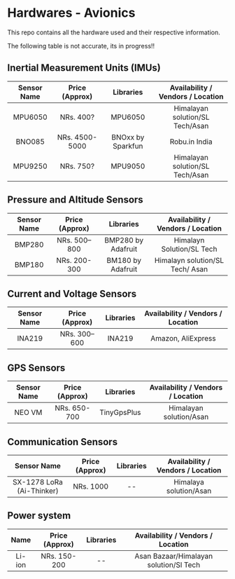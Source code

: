 # Hardwares - Avionics

This repo contains all the hardware used and their respective information.

The following table is not accurate, its in progress!! 

## Inertial Measurement Units (IMUs)

| Sensor Name | Price (Approx) | Libraries | Availability / Vendors / Location |
|:-----------:|:--------------:|:---------:|:---------------------------------:|
| MPU6050 | NRs. 400? | MPU6050 | Himalayan solution/SL Tech/Asan |
| BNO085 | NRs. 4500-5000 | BNOxx by Sparkfun | Robu.in India |
| MPU9250 | NRs. 750? | MPU9050 | Himalayan solution/SL Tech/Asan |

## Pressure and Altitude Sensors

| Sensor Name | Price (Approx) | Libraries | Availability / Vendors / Location |
|:-----------:|:--------------:|:---------:|:---------------------------------:|
| BMP280 | NRs. 500–800 | BMP280 by Adafruit | Himalayn Solution/SL Tech |
| BMP180 | NRs. 200-300 | BM180 by Adafruit | Himalayn solution/SL Tech/ Asan |

## Current and Voltage Sensors

| Sensor Name | Price (Approx) | Libraries | Availability / Vendors / Location |
|:-----------:|:--------------:|:---------:|:---------------------------------:|
| INA219 | NRs. 300–600 | INA219 | Amazon, AliExpress |

## GPS Sensors

| Sensor Name | Price (Approx) | Libraries | Availability / Vendors / Location |
|:-----------:|:--------------:|:---------:|:---------------------------------:|
| NEO VM | NRs. 650-700 | TinyGpsPlus | Himalayan solution/Asan |

## Communication Sensors

| Sensor Name | Price (Approx) | Libraries | Availability / Vendors / Location |
|:-----------:|:--------------:|:---------:|:---------------------------------:|
| SX-1278 LoRa (Ai-Thinker) | NRs. 1000 | -- | Himalaya solution/Asan  |

## Power system

| Name | Price (Approx) | Libraries | Availability / Vendors / Location |
|:-----------:|:--------------:|:---------:|:---------------------------------:|
| Li-ion | NRs. 150-200 | -- | Asan Bazaar/Himalayan solution/Sl Tech |

